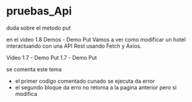 # pruebas_Api

duda sobre el metodo put

en el video   1.8 Demos - Demo Put
Vamos a ver como modificar un hotel interactuando con una API Rest usando Fetch y Axios.

Vídeo 1.7 - Demo Put
1.7 - Demo Put

se comenta este tema 

  * el primer codigo comentado cunado se ejecuta da error
  * el segundo bloque da erro no retorna a la pagina anterior pero si modifica
